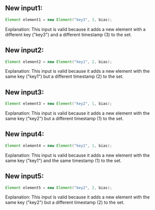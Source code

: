 ## New input1:
```java
Element element1 = new Element("key3", 3, bias);
```
Explanation: This input is valid because it adds a new element with a different key ("key3") and a different timestamp (3) to the set.

## New input2:
```java
Element element2 = new Element("key1", 2, bias);
```
Explanation: This input is valid because it adds a new element with the same key ("key1") but a different timestamp (2) to the set.

## New input3:
```java
Element element3 = new Element("key2", 1, bias);
```
Explanation: This input is valid because it adds a new element with the same key ("key2") but a different timestamp (1) to the set.

## New input4:
```java
Element element4 = new Element("key1", 1, bias);
```
Explanation: This input is valid because it adds a new element with the same key ("key1") and the same timestamp (1) to the set.

## New input5:
```java
Element element5 = new Element("key2", 2, bias);
```
Explanation: This input is valid because it adds a new element with the same key ("key2") but a different timestamp (2) to the set.
